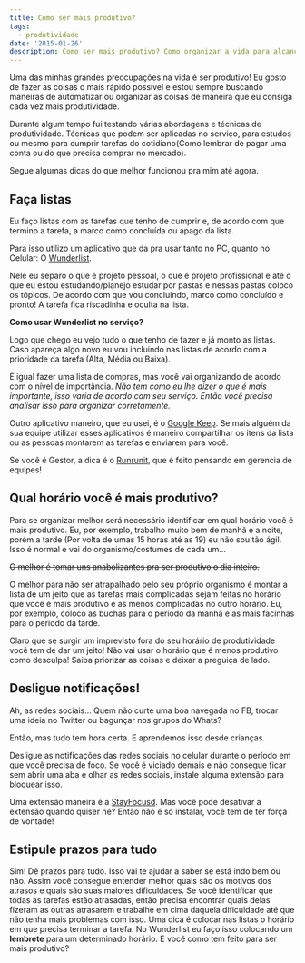 ```yaml
---
title: Como ser mais produtivo?
tags:
  - produtividade
date: '2015-01-26'
description: Como ser mais produtivo? Como organizar a vida para alcançar os objetivos mais rapidamente?
---
```


Uma das minhas grandes preocupações na vida é ser produtivo! Eu gosto de fazer as coisas o mais rápido possível e estou sempre buscando maneiras de automatizar ou organizar as coisas de maneira que eu consiga cada vez mais produtividade.

Durante algum tempo fui testando várias abordagens e técnicas de produtividade. Técnicas que podem ser aplicadas no serviço, para estudos ou mesmo para cumprir tarefas do cotidiano(Como lembrar de pagar uma conta ou do que precisa comprar no mercado).

Segue algumas dicas do que melhor funcionou pra mim até agora.

## Faça listas

Eu faço listas com as tarefas que tenho de cumprir e, de acordo com que termino a tarefa, a marco como concluída ou apago da lista.

Para isso utilizo um aplicativo que da pra usar tanto no PC, quanto no Celular: O [Wunderlist](https://www.wunderlist.com/pt/ "Wunderlist").

Nele eu separo o que é projeto pessoal, o que é projeto profissional e até o que eu estou estudando/planejo estudar por pastas e nessas pastas coloco os tópicos. De acordo com que vou concluindo, marco como concluído e pronto! A tarefa fica riscadinha e oculta na lista.



**Como usar Wunderlist no serviço?**

Logo que chego eu vejo tudo o que tenho de fazer e já monto as listas. Caso apareça algo novo eu vou incluindo nas listas de acordo com a prioridade da tarefa (Alta, Média ou Baixa).

É igual fazer uma lista de compras, mas você vai organizando de acordo com o nível de importância.
*Não tem como eu lhe dizer o que é mais importante, isso varia de acordo com seu serviço. Então você precisa analisar isso para organizar corretamente.*

Outro aplicativo maneiro, que eu usei, é o [Google Keep](https://keep.google.com/ "Google Keep").
Se mais alguém da sua equipe utilizar esses aplicativos é maneiro compartilhar os itens da lista ou as pessoas montarem as tarefas e enviarem para você.

Se você é Gestor, a dica é o [Runrunit](https://runrun.it/pt-BR?gclid=CPXjurvUp8MCFUEV7AodBGcAPA&amp;group=institucional&amp;origin=google_institucional "Runrunit"), que é feito pensando em gerencia de equipes!

## Qual horário você é mais produtivo?

Para se organizar melhor será necessário identificar em qual horário você é mais produtivo. Eu, por exemplo, trabalho muito bem de manhã e a noite, porém a tarde (Por volta de umas 15 horas até as 19) eu não sou tão ágil. Isso é normal e vai do organismo/costumes de cada um...

~~O melhor é tomar uns anabolizantes pra ser produtivo o dia inteiro.~~

O melhor para não ser atrapalhado pelo seu próprio organismo é montar a lista de um jeito que as tarefas mais complicadas sejam feitas no horário que você é mais produtivo e as menos complicadas no outro horário. Eu, por exemplo, coloco as buchas para o período da manhã e as mais facinhas para o período da tarde.

Claro que se surgir um imprevisto fora do seu horário de produtividade você tem de dar um jeito! Não vai usar o horário que é menos produtivo como desculpa! Saiba priorizar as coisas e deixar a preguiça de lado.

## Desligue notificações!

Ah, as redes sociais... Quem não curte uma boa navegada no FB, trocar uma ideia no Twitter ou bagunçar nos grupos do Whats?

Então, mas tudo tem hora certa. E aprendemos isso desde crianças.

Desligue as notificações das redes sociais no celular durante o período em que você precisa de foco. Se você é viciado demais e não consegue ficar sem abrir uma aba e olhar as redes sociais, instale alguma extensão para bloquear isso.

Uma extensão maneira é a [StayFocusd](https://chrome.google.com/webstore/detail/stayfocusd/laankejkbhbdhmipfmgcngdelahlfoji "StayFocusd"). Mas você pode desativar a extensão quando quiser né? Então não é só instalar, você tem de ter força de vontade!

## Estipule prazos para tudo

Sim! Dê prazos para tudo. Isso vai te ajudar a saber se está indo bem ou não. Assim você consegue entender melhor quais são os motivos dos atrasos e quais são suas maiores dificuldades. Se você identificar que todas as tarefas estão atrasadas, então precisa encontrar quais delas fizeram as outras atrasarem e trabalhe em cima daquela dificuldade até que não tenha mais problemas com isso.
Uma dica é colocar nas listas o horário em que precisa terminar a tarefa. No Wunderlist eu faço isso colocando um **lembrete** para um determinado horário.
E você como tem feito para ser mais produtivo?
